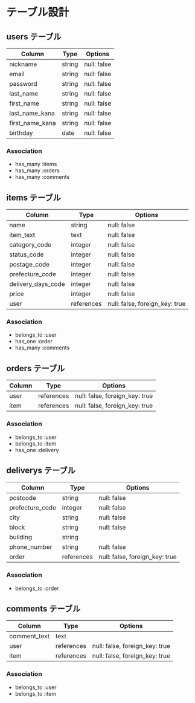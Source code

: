# テーブル設計

## users テーブル

| Column          | Type   | Options     |
| --------------- | ------ | ----------- |
| nickname        | string | null: false |
| email           | string | null: false |
| password        | string | null: false |
| last_name       | string | null: false |
| first_name      | string | null: false |
| last_name_kana  | string | null: false |
| first_name_kana | string | null: false |
| birthday        | date   | null: false |

### Association

- has_many :items
- has_many :orders
- has_many :comments


## items テーブル

| Column             | Type       | Options                        |
| ------------------ | ---------- | ------------------------------ |
| name               | string     | null: false                    |
| item_text          | text       | null: false                    |
| category_code      | integer    | null: false                    |
| status_code        | integer    | null: false                    |
| postage_code       | integer    | null: false                    |
| prefecture_code    | integer    | null: false                    |
| delivery_days_code | integer    | null: false                    |
| price              | integer    | null: false                    |
| user               | references | null: false, foreign_key: true |

### Association

- belongs_to :user
- has_one :order
- has_many :comments


## orders テーブル

| Column          | Type       | Options                        |
| --------------- | ---------- | ------------------------------ |
| user            | references | null: false, foreign_key: true |
| item            | references | null: false, foreign_key: true |

### Association

- belongs_to :user
- belongs_to :item
- has_one :delivery

## deliverys テーブル

| Column          | Type       | Options                        |
| --------------- | ---------- | ------------------------------ |
| postcode        | string     | null: false                    |
| prefecture_code | integer    | null: false                    |
| city            | string     | null: false                    |
| block           | string     | null: false                    |
| building        | string     |                                |
| phone_number    | string     | null: false                    |
| order           | references | null: false, foreign_key: true |

### Association

- belongs_to :order

## comments テーブル

| Column          | Type       | Options                        |
| --------------- | ---------- | ------------------------------ |
| comment_text    | text       |                                |
| user            | references | null: false, foreign_key: true |
| item            | references | null: false, foreign_key: true |

### Association

- belongs_to :user
- belongs_to :item